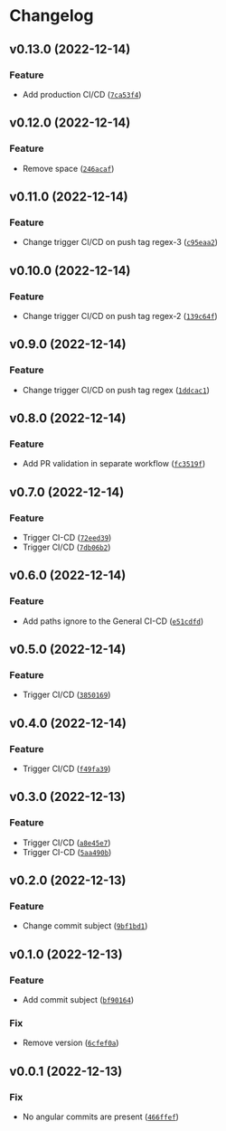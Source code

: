 # Changelog

<!--next-version-placeholder-->

## v0.13.0 (2022-12-14)
### Feature
* Add production CI/CD ([`7ca53f4`](https://github.com/jorgesalinas07/aws_spike/commit/7ca53f4a1198d2525c44f8cebf3b4a0aa7e6d9d2))

## v0.12.0 (2022-12-14)
### Feature
* Remove space ([`246acaf`](https://github.com/jorgesalinas07/aws_spike/commit/246acaff361badb9dd192cf65444dcc71baa7f7d))

## v0.11.0 (2022-12-14)
### Feature
* Change trigger CI/CD on push tag regex-3 ([`c95eaa2`](https://github.com/jorgesalinas07/aws_spike/commit/c95eaa2ea625a4b47742ac930e955dc8bbb028d2))

## v0.10.0 (2022-12-14)
### Feature
* Change trigger CI/CD on push tag regex-2 ([`139c64f`](https://github.com/jorgesalinas07/aws_spike/commit/139c64fe14d9ac87f471cc783875defcb11cb6dc))

## v0.9.0 (2022-12-14)
### Feature
* Change trigger CI/CD on push tag regex ([`1ddcac1`](https://github.com/jorgesalinas07/aws_spike/commit/1ddcac1df855bddfbc8cbf00590cf8f189834564))

## v0.8.0 (2022-12-14)
### Feature
* Add PR validation in separate workflow ([`fc3519f`](https://github.com/jorgesalinas07/aws_spike/commit/fc3519fa202f954348344a3ecf6eb1c749d54e02))

## v0.7.0 (2022-12-14)
### Feature
* Trigger CI-CD ([`72eed39`](https://github.com/jorgesalinas07/aws_spike/commit/72eed3911d2853128c292f18989b81c12905dc22))
* Trigger CI/CD ([`7db06b2`](https://github.com/jorgesalinas07/aws_spike/commit/7db06b22303644afc6e18572be2d087122cdc98e))

## v0.6.0 (2022-12-14)
### Feature
* Add paths ignore to the General CI-CD ([`e51cdfd`](https://github.com/jorgesalinas07/aws_spike/commit/e51cdfd8478c832ecb9ee817beabcbc963bfbe13))

## v0.5.0 (2022-12-14)
### Feature
* Trigger CI/CD ([`3850169`](https://github.com/jorgesalinas07/aws_spike/commit/3850169530438ea7b4787449493d1116621441e8))

## v0.4.0 (2022-12-14)
### Feature
* Trigger CI/CD ([`f49fa39`](https://github.com/jorgesalinas07/aws_spike/commit/f49fa39751214cf94b2900b6f2a04402a0ff6ba8))

## v0.3.0 (2022-12-13)
### Feature
* Trigger CI/CD ([`a8e45e7`](https://github.com/jorgesalinas07/aws_spike/commit/a8e45e7671ffad4e20e53fc022cd321f18ff7cbe))
* Trigger CI-CD ([`5aa490b`](https://github.com/jorgesalinas07/aws_spike/commit/5aa490b257d789365ad3cba1555adcf8641dfa07))

## v0.2.0 (2022-12-13)
### Feature
* Change commit subject ([`9bf1bd1`](https://github.com/jorgesalinas07/aws_spike/commit/9bf1bd10296100d5e4b59d2203c25330212fbfcb))

## v0.1.0 (2022-12-13)
### Feature
* Add commit subject ([`bf90164`](https://github.com/jorgesalinas07/aws_spike/commit/bf901645a030f7e44a3bc85a1c388d2645914b19))

### Fix
* Remove version ([`6cfef0a`](https://github.com/jorgesalinas07/aws_spike/commit/6cfef0a06e6d833d24c7f9fb177494c4099256c5))

## v0.0.1 (2022-12-13)
### Fix
* No angular commits are present ([`466ffef`](https://github.com/jorgesalinas07/aws_spike/commit/466ffef20c2da641a2ad027a020c052726f81a0f))
